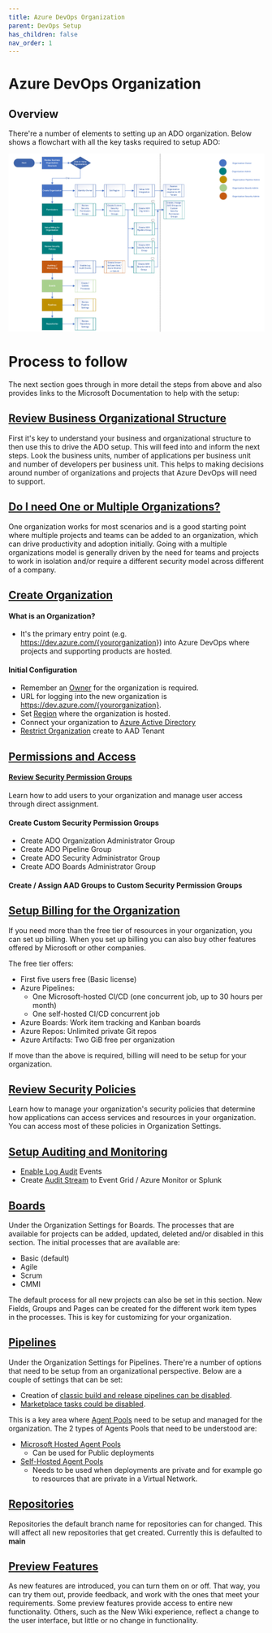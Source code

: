 ```yaml
---
title: Azure DevOps Organization 
parent: DevOps Setup
has_children: false
nav_order: 1
---
```


# Azure DevOps Organization

## Overview

There're a number of elements to setting up an ADO organization. Below shows a flowchart with all the key tasks required to setup ADO:

![Setting up Organization](../../assets/devops%20org%20process.png)


# Process to follow

The next section goes through in more detail the steps from above and also provides links to the Microsoft Documentation to help with the setup:

## [Review Business Organizational Structure](https://learn.microsoft.com/en-us/azure/devops/user-guide/plan-your-azure-devops-org-structure?view=azure-devops)

First it's key to understand your business and organizational structure to then use this to drive the ADO setup. This will feed into and inform the next steps. Look the business units, number of applications per business unit and number of developers per business unit. This helps to making decisions around number of organizations and projects that Azure DevOps will need to support.


## [Do I need One or Multiple Organizations?](https://learn.microsoft.com/en-us/azure/devops/user-guide/plan-your-azure-devops-org-structure?view=azure-devops#how-many-organizations-do-you-need)
One organization works for most scenarios and is a good starting point where multiple projects and teams can be added to an organization, which can drive productivity and adoption initially.
Going with a multiple organizations model is generally driven by the need for teams and projects to work in isolation and/or require a different security model across different of a company. 

## [Create Organization](https://docs.microsoft.com/en-us/azure/devops/organizations/accounts/create-organization?view=azure-devops)

#### What is an Organization?

- It's the primary entry point (e.g. <https://dev.azure.com/{yourorganization>}) into Azure DevOps where projects and supporting products are hosted.

#### Initial Configuration

- Remember an [Owner](https://learn.microsoft.com/en-us/azure/devops/organizations/accounts/change-organization-ownership?view=azure-devops) for the organization is required.
- URL for logging into the new organization is https://dev.azure.com/{yourorganization}.
- Set [Region](https://learn.microsoft.com/en-us/azure/devops/organizations/accounts/change-organization-location?view=azure-devops) where the organization is hosted.
- Connect your organization to [Azure Active Directory](https://learn.microsoft.com/en-us/azure/devops/organizations/accounts/connect-organization-to-azure-ad?view=azure-devops)
- [Restrict Organization](https://learn.microsoft.com/en-us/azure/devops/organizations/accounts/azure-ad-tenant-policy-restrict-org-creation?view=azure-devops) create to AAD Tenant

## [Permissions and Access](https://learn.microsoft.com/en-us/azure/devops/organizations/security/access-levels?view=azure-devops)

#### [Review Security Permission Groups](https://learn.microsoft.com/en-us/azure/devops/organizations/accounts/add-organization-users?view=azure-devops&tabs=browser)

Learn how to add users to your organization and manage user access through direct assignment.

#### Create Custom Security Permission Groups

- Create ADO Organization Administrator Group
- Create ADO Pipeline Group
- Create ADO Security Administrator Group
- Create ADO Boards Administrator Group

#### Create / Assign AAD Groups to Custom Security Permission Groups

## [Setup Billing for the Organization](https://learn.microsoft.com/en-us/azure/devops/organizations/billing/overview?view=azure-devops)

If you need more than the free tier of resources in your organization, you can set up billing. When you set up billing you can also buy other features offered by Microsoft or other companies.

The free tier offers:
- First five users free (Basic license)
- Azure Pipelines:
    - One Microsoft-hosted CI/CD (one concurrent job, up to 30 hours per month)
    - One self-hosted CI/CD concurrent job
- Azure Boards: Work item tracking and Kanban boards
- Azure Repos: Unlimited private Git repos
- Azure Artifacts: Two GiB free per organization

If move than the above is required, billing will need to be setup for your organization. 

## [Review Security Policies](https://learn.microsoft.com/en-us/azure/devops/organizations/accounts/change-application-access-policies?view=azure-devops)

Learn how to manage your organization's security policies that determine how applications can access services and resources in your organization. You can access most of these policies in Organization Settings.

## [Setup Auditing and Monitoring](https://devblogs.microsoft.com/devops/introducing-azure-devops-audit-stream/)

- [Enable Log Audit](https://learn.microsoft.com/en-us/azure/devops/organizations/audit/azure-devops-auditing?view=azure-devops&tabs=preview-page) Events
- Create [Audit Stream](https://learn.microsoft.com/en-us/azure/devops/organizations/audit/auditing-streaming?view=azure-devops) to Event Grid / Azure Monitor or Splunk
  
## [Boards](https://learn.microsoft.com/en-us/azure/devops/boards/work-items/guidance/choose-process?view=azure-devops&tabs=agile-process)

Under the Organization Settings for Boards. The processes that are available for projects can be added, updated, deleted and/or disabled in this section. The initial processes that are available are:

- Basic (default)
- Agile
- Scrum
- CMMI

The default process for all new projects can also be set in this section. New Fields, Groups and Pages can be created for the different work item types in the processes. This is key for customizing for your organization.


## [Pipelines]()

Under the Organization Settings for Pipelines. There're a number of options that need to be setup from an organizational perspective. Below are a couple of settings that can be set:

- Creation of [classic build and release pipelines can be disabled](https://devblogs.microsoft.com/devops/disable-creation-of-classic-pipelines/#:~:text=You%20can%20disable%20creation%20of%20classic%20pipelines%20by,creation%20of%20classic%20build%20and%20classic%20release%20pipelines.).
- [Marketplace tasks could be disabled](https://learn.microsoft.com/en-us/azure/devops/pipelines/process/tasks?view=azure-devops&tabs=yaml#disabling-in-box-and-marketplace-tasks).


This is a key area where [Agent Pools](https://learn.microsoft.com/en-us/azure/devops/pipelines/agents/pools-queues?view=azure-devops&tabs=yaml%2Cbrowser) need to be setup and managed for the organization. The 2  types of Agents Pools that need to be understood are:

- [Microsoft Hosted Agent Pools](https://learn.microsoft.com/en-us/azure/devops/pipelines/agents/hosted?view=azure-devops&tabs=yaml)
    - Can be used for Public deployments
- [Self-Hosted Agent Pools](https://learn.microsoft.com/en-us/azure/devops/pipelines/agents/windows-agent?view=azure-devops)
    - Needs to be used when deployments are private and for example go to resources that are private in a Virtual Network.

## [Repositories](https://devblogs.microsoft.com/devops/azure-repos-default-branch-name)

Repositories the default branch name for repositories can for changed. This will affect all new repositories that get created. Currently this is defaulted to **main**


## [Preview Features](https://learn.microsoft.com/en-us/azure/devops/project/navigation/preview-features?view=azure-devops#account-level)

As new features are introduced, you can turn them on or off. That way, you can try them out, provide feedback, and work with the ones that meet your requirements. Some preview features provide access to entire new functionality. Others, such as the New Wiki experience, reflect a change to the user interface, but little or no change in functionality.


